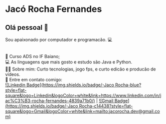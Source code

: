 # Jacó Rocha Fernandes

## Olá pessoal 👋
Sou apaixonado por computador e programacão. :computer:


 <br/> 📒 Curso ADS no IF Baiano;
 <br/> :computer: As linguagens que mais gosto e estudo são Java e Python. 
 <br/> 👱‍♂️ Sobre mim: Curto tecnologias, jogo fps, e curto edicão e producão de vídeos.
 <br/> :email: Entre em contato comigo: 
 <br/>
 [![Linkedin Badge](https://img.shields.io/badge/-Jaco Rocha-blue?style=flat-square&logo=Linkedin&logoColor=white&link=https://www.linkedin.com/in/jac%C3%B3-rocha-fernandes-4839a71b0/)](https://www.linkedin.com/in/jac%C3%B3-rocha-fernandes-4839a71b0/) 
| 
[![Gmail Badge](https://img.shields.io/badge/-Jaco Rocha-c14438?style=flat-square&logo=Gmail&logoColor=white&link=mailto:jacorocha.dev@gmail.com)](mailto:jacorocha.dev.com)
